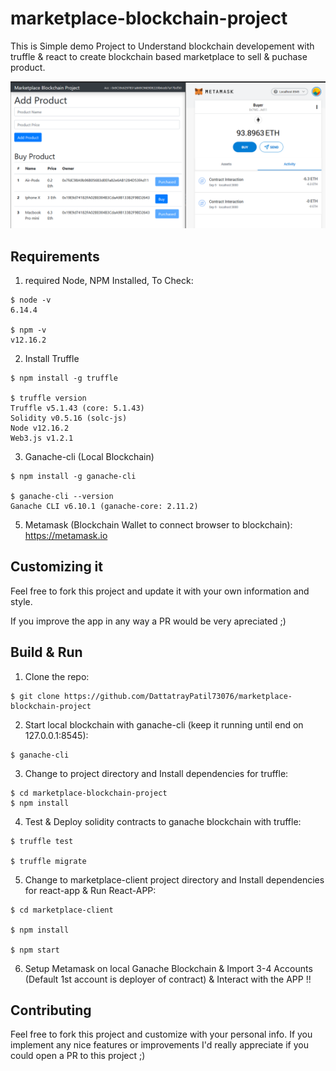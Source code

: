 # marketplace-blockchain-project

This is Simple demo Project to Understand blockchain developement with truffle & react to create blockchain based marketplace to sell & puchase product.

![alt text](https://github.com/DattatrayPatil73076/marketplace-blockchain-project/blob/master/Marketplace%20Blockchain%20Project.png?raw=true)

## Requirements

1. required Node, NPM Installed, To Check:

```console
$ node -v
6.14.4

$ npm -v
v12.16.2
```

2. Install Truffle

```console
$ npm install -g truffle

$ truffle version
Truffle v5.1.43 (core: 5.1.43)
Solidity v0.5.16 (solc-js)
Node v12.16.2
Web3.js v1.2.1
```

3. Ganache-cli (Local Blockchain)

```console
$ npm install -g ganache-cli

$ ganache-cli --version
Ganache CLI v6.10.1 (ganache-core: 2.11.2)
```

5. Metamask (Blockchain Wallet to connect browser to blockchain):
   https://metamask.io

## Customizing it

Feel free to fork this project and update it with your own information and style.

If you improve the app in any way a PR would be very apreciated ;)

## Build & Run

1. Clone the repo:

```console
$ git clone https://github.com/DattatrayPatil73076/marketplace-blockchain-project
```

2. Start local blockchain with ganache-cli (keep it running until end on 127.0.0.1:8545):

```console
$ ganache-cli
```

3. Change to project directory and Install dependencies for truffle:

```console
$ cd marketplace-blockchain-project
$ npm install
```

4. Test & Deploy solidity contracts to ganache blockchain with truffle:

```console
$ truffle test

$ truffle migrate

```

5. Change to marketplace-client project directory and Install dependencies for react-app & Run React-APP:

```console
$ cd marketplace-client

$ npm install

$ npm start

```

6. Setup Metamask on local Ganache Blockchain & Import 3-4 Accounts
   (Default 1st account is deployer of contract) & Interact with the APP !!

## Contributing

Feel free to fork this project and customize with your personal info. If you implement any nice features or improvements I'd really appreciate if you could open a PR to this project ;)
